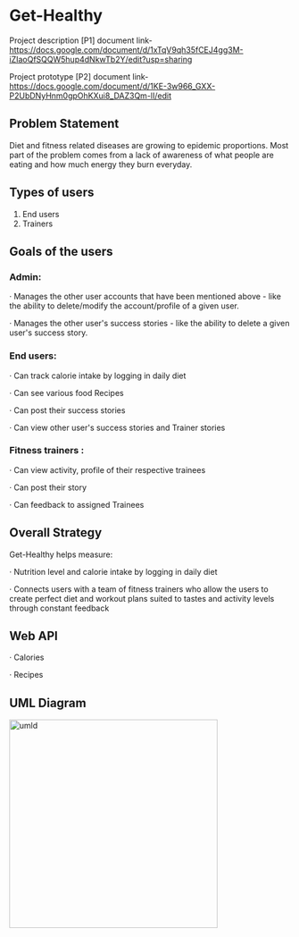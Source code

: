 # Get-Healthy

Project description [P1] document link- https://docs.google.com/document/d/1xTqV9qh35fCEJ4gg3M-iZIaoQfSQQW5hup4dNkwTb2Y/edit?usp=sharing

Project prototype [P2] document link- https://docs.google.com/document/d/1KE-3w966_GXX-P2UbDNyHnm0gpOhKXui8_DAZ3Qm-lI/edit

## Problem Statement

Diet and fitness related diseases are growing to epidemic proportions. Most part of the problem comes from a lack of awareness of what people are eating and how much energy they burn everyday.

## Types of users

1) End users
2) Trainers

## Goals of the users

### Admin:

· Manages the other user accounts that have been mentioned above - like the ability to delete/modify the account/profile of a given user.

· Manages the other user's success stories - like the ability to delete a given user's success story.

### End users:

· Can track calorie intake by logging in daily diet

· Can see various food Recipes

· Can post their success stories

· Can view other user's success stories and Trainer stories

### Fitness trainers :

· Can view activity, profile of their respective trainees

· Can post their story 

· Can feedback to assigned Trainees

## Overall Strategy

Get-Healthy helps measure:

· Nutrition level and calorie intake by logging in daily diet

· Connects users with a team of fitness trainers who allow the users to create perfect diet and workout plans suited to tastes and activity levels through constant feedback

## Web API

· Calories

· Recipes

## UML Diagram
<img width="373" alt="umld" src="https://user-images.githubusercontent.com/36701923/115153519-6a812180-a044-11eb-8419-a04251062649.PNG">

